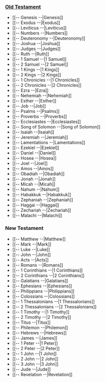### [Old Testament](--Old%20Testament--.md)
- [[-- Genesis --|Genesis]]
- [[-- Exodus --|Exodus]]
- [[-- Leviticus --|Leviticus]]
- [[-- Numbers --|Numbers]]
- [[-- Deuteronomy --|Deuteronomy]]
- [[-- Joshua --|Joshua]]
- [[-- Judges --|Judges]]
- [[-- Ruth --|Ruth]]
- [[-- 1 Samuel --|1 Samuel]]
- [[-- 2 Samuel --|2 Samuel]]
- [[-- 1 Kings --|1 Kings]]
- [[-- 2 Kings --|2 Kings]]
- [[-- 1 Chronicles --|1 Chronicles]]
- [[-- 2 Chronicles --|2 Chronicles]]
- [[-- Ezra --|Ezra]]
- [[-- Nehemiah --|Nehemiah]]
- [[-- Esther --|Esther]]
- [[-- Job --|Job]]
- [[-- Psalms --|Psalms]]
- [[-- Proverbs --|Proverbs]]
- [[-- Ecclesiastes --|Ecclesiastes]]
- [[-- Song of Solomon --|Song of Solomon]]
- [[-- Isaiah --|Isaiah]]
- [[-- Jeremiah --|Jeremiah]]
- [[-- Lamentations --|Lamentations]]
- [[-- Ezekiel --|Ezekiel]]
- [[-- Daniel --|Daniel]]
- [[-- Hosea --|Hosea]]
- [[-- Joel --|Joel]]
- [[-- Amos --|Amos]]
- [[-- Obadiah --|Obadiah]]
- [[-- Jonah --|Jonah]]
- [[-- Micah --|Micah]]
- [[-- Nahum --|Nahum]]
- [[-- Habakkuk --|Habakkuk]]
- [[-- Zephaniah --|Zephaniah]]
- [[-- Haggai --|Haggai]]
- [[-- Zechariah --|Zechariah]]
- [[-- Malachi --|Malachi]]
### New Testament
- [[-- Matthew --|Matthew]]
- [[-- Mark --|Mark]]
- [[-- Luke --|Luke]]
- [[-- John --|John]]
- [[-- Acts --|Acts]]
- [[-- Romans --|Romans]]
- [[-- 1 Corinthians --|1 Corinthians]]
- [[-- 2 Corinthians --|2 Corinthians]]
- [[-- Galatians --|Galatians]]
- [[-- Ephesians --|Ephesians]]
- [[-- Philippians --|Philippians]]
- [[-- Colossians --|Colossians]]
- [[-- 1 Thessalonians --|1 Thessalonians]]
- [[-- 2 Thessalonians --|2 Thessalonians]]
- [[-- 1 Timothy --|1 Timothy]]
- [[-- 2 Timothy --|2 Timothy]]
- [[-- Titus --|Titus]]
- [[-- Philemon --|Philemon]]
- [[-- Hebrews --|Hebrews]]
- [[-- James --|James]]
- [[-- 1 Peter --|1 Peter]]
- [[-- 2 Peter --|2 Peter]]
- [[-- 1 John --|1 John]]
- [[-- 2 John --|2 John]]
- [[-- 3 John --|3 John]]
- [[-- Jude --|Jude]]
- [[-- Revelation --|Revelation]]

